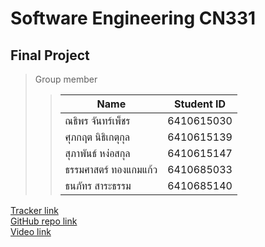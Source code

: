 Software Engineering CN331
=====================

Final Project
---------------------


> Group member
>> |          Name         |  Student ID  |
>> |-----------------------|--------------|
>> |     ณธิพร จันทร์เพ็ชร     |  6410615030  |
>> |     ศุภกฤต นิธิเกตุกุล     |  6410615139  |
>> |     สุภาพันธ์ หง่อสกุล     |  6410615147  |
>> |  ธรรมศาสตร์ ทองแกมแก้ว  |  6410685033  |
>> |     ธนภัทร สาระธรรม     |  6410685140  |



[Tracker link](https://www.pivotaltracker.com/n/projects/2606747)<br>
[GitHub repo link](https://github.com/FinalProject331/CN331-FinalProject.git)<br>
[Video link]()<br>
